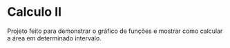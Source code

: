 # Calculo II

Projeto feito para demonstrar o gráfico de funções e mostrar como calcular a área em determinado intervalo.
